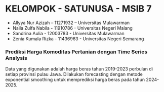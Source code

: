 # KELOMPOK - SATUNUSA - MSIB 7
- Allyya Nur Azizah – 11271932 – Universitas Mulawarman
- Naila Zulfa Nabila - 11910786 - Universitas Negeri Malang
- Sandrina Aulia - 12003783 - Universitas Mulawarman
- Zenia Kumala Rizka - 11436963 - Universitas Negeri Semarang

### Prediksi Harga Komoditas Pertanian dengan Time Series Analysis
Data yang digunakan adalah harga beras tahun 2019-2023 perbulan di setiap provinsi pulau Jawa. Dilakukan forecasting dengan metode exponential smoothing untuk memprediksi harga beras pada tahun 2024-2025.
